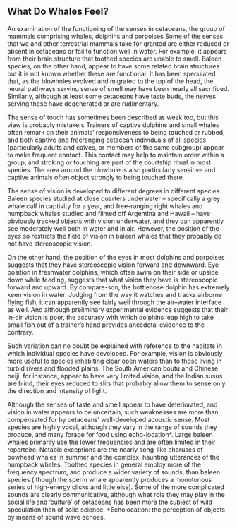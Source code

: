 ## What Do Whales Feel?

An examination of the functioning of the senses in cetaceans, the group of mammals comprising whales, dolphins and
porpoises
Some of the senses that we and other terrestrial mammals take for granted are either reduced or absent in cetaceans or
fail to function well in water. For example, it appears from their brain structure that toothed species are unable to
smell. Baleen species, on the other hand, appear to have some related brain structures but it is not known whether these
are functional. It has been speculated that, as the blowholes evolved and migrated to the top of the head, the neural
pathways serving sense of smell may have been nearly all sacrificed. Similarly, although at least some cetaceans have
taste buds, the nerves serving these have degenerated or are rudimentary.

The sense of touch has sometimes been described as weak too, but this view is probably mistaken. Trainers of captive
dolphins and small whales often remark on their animals’ responsiveness to being touched or rubbed, and both captive and
freeranging cetacean individuals of all species (particularly adults and calves, or members of the same subgroup) appear
to make frequent contact. This contact may help to maintain order within a group, and stroking or touching are part of
the courtship ritual in most species. The area around the blowhole is also particularly sensitive and captive animals
often object strongly to being touched there.

The sense of vision is developed to different degrees in different species. Baleen species studied at close quarters
underwater – specifically a grey whale calf in captivity for a year, and free-ranging right whales and humpback whales
studied and filmed off Argentina and Hawaii – have obviously tracked objects with vision underwater, and they can
apparently see moderately well both in water and in air. However, the position of the eyes so restricts the field of
vision in baleen whales that they probably do not have stereoscopic vision.

On the other hand, the position of the eyes in most dolphins and porpoises suggests that they have stereoscopic vision
forward and downward. Eye position in freshwater dolphins, which often swim on their side or upside down while feeding,
suggests that what vision they have is stereoscopic forward and upward. By compare-son, the bottlenose dolphin has
extremely keen vision in water. Judging from the way it watches and tracks airborne flying fish, it can apparently see
fairly well through the air–water interface as well. And although preliminary experimental evidence suggests that their
in-air vision is poor, the accuracy with which dolphins leap high to take small fish out of a trainer’s hand provides
anecdotal evidence to the contrary.

Such variation can no doubt be explained with reference to the habitats in which individual species have developed. For
example, vision is obviously more useful to species inhabiting clear open waters than to those living in turbid rivers
and flooded plains. The South American boutu and Chinese beiji, for instance, appear to have very limited vision, and
the Indian susus are blind, their eyes reduced to slits that probably allow them to sense only the direction and
intensity of light.

Although the senses of taste and smell appear to have deteriorated, and vision in water appears to be uncertain, such
weaknesses are more than compensated for by cetaceans’ well-developed acoustic sense. Most species are highly vocal,
although they vary in the range of sounds they produce, and many forage for food using echo-location*. Large baleen
whales primarily use the lower frequencies and are often limited in their repertoire. Notable exceptions are the nearly
song-like choruses of bowhead whales in summer and the complex, haunting utterances of the humpback whales. Toothed
species in general employ more of the frequency spectrum, and produce a wider variety of sounds, than baleen species (
though the sperm whale apparently produces a monotonous series of high-energy clicks and little else). Some of the more
complicated sounds are clearly communicative, although what role they may play in the social life and ‘culture’ of
cetaceans has been more the subject of wild speculation than of solid science.
*Echolocation: the perception of objects by means of sound wave echoes.